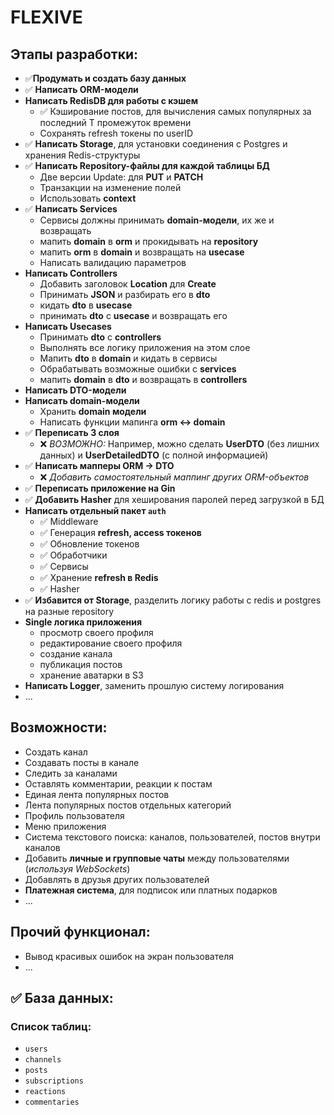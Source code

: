 # FLEXIVE 

## Этапы разработки:
- ✅**Продумать и создать базу данных**
- ✅ **Написать ORM-модели**
- **Написать RedisDB для работы с кэшем**
    - ✅ Кэширование постов, для вычисления самых популярных за последний T промежуток времени
    - Сохранять refresh токены по userID
- ✅ **Написать Storage**, для установки соединения с Postgres и хранения Redis-структуры
- ✅ **Написать Repository-файлы для каждой таблицы БД**
    - Две версии Update: для **PUT** и **PATCH**
    - Транзакции на изменение полей
    - Использовать **context**
- ✅ **Написать Services**
    - Сервисы должны принимать **domain-модели**, их же и возвращать
    - мапить **domain** в **orm** и прокидывать на **repository**
    - мапить **orm** в **domain** и возвращать на **usecase**
    - Написать валидацию параметров
-  **Написать Controllers**
    - Добавить заголовок **Location** для **Create**
    - Принимать **JSON** и разбирать его в **dto**
    - кидать **dto** в **usecase**
    - принимать **dto** с **usecase** и возвращать его
- **Написать Usecases**
    - Принимать **dto** с **controllers**
    - Выполнять все логику приложения на этом слое
    - Мапить **dto** в **domain** и кидать в сервисы
    - Обрабатывать возможные ошибки с **services**
    - мапить **domain** в **dto** и возвращать в **controllers**
- **Написать DTO-модели**
- **Написать domain-модели**
    - Хранить **domain модели** 
    - Написать функции мапинга **orm <-> domain** 
- ✅ **Переписать 3 слоя**
    - ❌ *ВОЗМОЖНО:* Например, можно сделать **UserDTO** (без лишних данных) и **UserDetailedDTO** (с полной информацией)
- ✅ **Написать мапперы ORM → DTO**
    - ❌ *Добавить самостоятельный маппинг других ORM-объектов*
- ✅ **Переписать приложение на Gin**
- ✅ **Добавить Hasher** для хеширования паролей перед загрузкой в БД
- **Написать отдельный пакет `auth`**
    - ✅ Middleware
    - ✅ Генерация **refresh, access токенов**
    - ✅ Обновление токенов
    - ✅ Обработчики
    - ✅ Сервисы
    - ✅ Хранение **refresh в Redis**
    - ✅ Hasher
- ✅ **Избавится от Storage**, разделить логику работы с redis и postgres на разные repository
- **Single логика приложения**
    - просмотр своего профиля
    - редактирование своего профиля
    - создание канала
    - публикация постов
    - хранение аватарки в S3
- **Написать Logger**, заменить прошлую систему логирования
- ...

## Возможности:
- Создать канал
- Создавать посты в канале
- Следить за каналами
- Оставлять комментарии, реакции к постам
- Единая лента популярных постов
- Лента популярных постов отдельных категорий
- Профиль пользователя
- Меню приложения
- Система текстового поиска: каналов, пользователей, постов внутри каналов
- Добавить **личные и групповые чаты** между пользователями (*используя WebSockets*)
- Добавлять в друзья других пользователей
- **Платежная система**, для подписок или платных подарков
- ...

## Прочий функционал:
- Вывод красивых ошибок на экран пользователя
- ...

## ✅ База данных:
### **Список таблиц:**
- `users`
- `channels`
- `posts`
- `subscriptions`
- `reactions`
- `commentaries`
